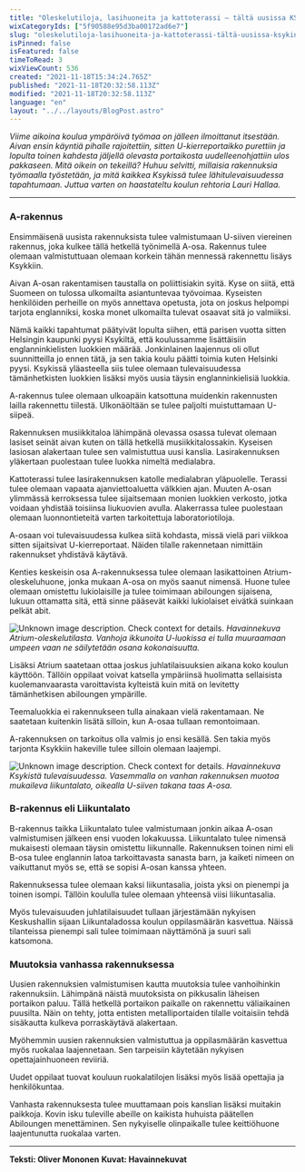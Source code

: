 ```yaml
---
title: "Oleskelutiloja, lasihuoneita ja kattoterassi – tältä uusissa KSYKin tiloissa tulee näyttämään"
wixCategoryIds: ["5f90588e95d3ba00172ad6e7"]
slug: "oleskelutiloja-lasihuoneita-ja-kattoterassi-tältä-uusissa-ksykin-tiloissa-tulee-näyttämään"
isPinned: false
isFeatured: false
timeToRead: 3
wixViewCount: 536
created: "2021-11-18T15:34:24.765Z"
published: "2021-11-18T20:32:58.113Z"
modified: "2021-11-18T20:32:58.113Z"
language: "en"
layout: "../../layouts/BlogPost.astro"
---
```


*Viime aikoina koulua ympäröivä työmaa on jälleen ilmoittanut itsestään. Aivan ensin käyntiä pihalle rajoitettiin, sitten U-kierreportaikko purettiin ja lopulta toinen kahdesta jäljellä olevasta portaikosta uudelleenohjattiin ulos pakkaseen. Mitä oikein on tekeillä? Huhuu selvitti, millaisia rakennuksia työmaalla työstetään, ja mitä kaikkea Ksykissä tulee lähitulevaisuudessa tapahtumaan. Juttua varten on haastateltu koulun rehtoria Lauri Hallaa.*

---
### 
### A-rakennus

Ensimmäisenä uusista rakennuksista tulee valmistumaan U-siiven viereinen rakennus, joka kulkee tällä hetkellä työnimellä A-osa. Rakennus tulee olemaan valmistuttuaan olemaan korkein tähän mennessä rakennettu lisäys Ksykkiin.

Aivan A-osan rakentamisen taustalla on poliittisiakin syitä. Kyse on siitä, että Suomeen on tulossa ulkomailta asiantuntevaa työvoimaa. Kyseisten henkilöiden perheille on myös annettava opetusta, jota on joskus helpompi tarjota englanniksi, koska monet ulkomailta tulevat osaavat sitä jo valmiiksi.

Nämä kaikki tapahtumat päätyivät lopulta siihen, että parisen vuotta sitten Helsingin kaupunki pyysi Ksykiltä, että koulussamme lisättäisiin englanninkielisten luokkien määrää. Jonkinlainen laajennus oli ollut suunnitteilla jo ennen tätä, ja sen takia koulu päätti toimia kuten Helsinki pyysi. Ksykissä yläasteella siis tulee olemaan tulevaisuudessa tämänhetkisten luokkien lisäksi myös uusia täysin englanninkielisiä luokkia.

A-rakennus tulee olemaan ulkoapäin katsottuna muidenkin rakennusten lailla rakennettu tiilestä. Ulkonäöltään se tulee paljolti muistuttamaan U-siipeä.

Rakennuksen musiikkitaloa lähimpänä olevassa osassa tulevat olemaan lasiset seinät aivan kuten on tällä hetkellä musiikkitalossakin. Kyseisen lasiosan alakertaan tulee sen valmistuttua uusi kanslia. Lasirakennuksen yläkertaan puolestaan tulee luokka nimeltä medialabra.

Kattoterassi tulee lasirakennuksen katolle medialabran yläpuolelle. Terassi tulee olemaan vapaata ajanviettoaluetta välkkien ajan. Muuten A-osan ylimmässä kerroksessa tulee sijaitsemaan monien luokkien verkosto, jotka voidaan yhdistää toisiinsa liukuovien avulla. Alakerrassa tulee puolestaan olemaan luonnontieteitä varten tarkoitettuja laboratoriotiloja.

A-osaan voi tulevaisuudessa kulkea siitä kohdasta, missä vielä pari viikkoa sitten sijaitsivat U-kierreportaat. Näiden tilalle rakennetaan nimittäin rakennukset yhdistävä käytävä.

Kenties keskeisin osa A-rakennuksessa tulee olemaan lasikattoinen Atrium-oleskeluhuone, jonka mukaan A-osa on myös saanut nimensä. Huone tulee olemaan omistettu lukiolaisille ja tulee toimimaan abiloungen sijaisena, lukuun ottamatta sitä, että sinne pääsevät kaikki lukiolaiset eivätkä suinkaan pelkät abit.


![Unknown image description. Check context for details.](https://static.wixstatic.com/media/abd5f5_6f01492611bf4fbfb1760af19addd20b~mv2.png) <!-- Original name: Näyttökuva 2021-11-18 kello 17.45.57.png -->
*Havainnekuva Atrium-oleskelutilasta. Vanhoja ikkunoita U-luokissa ei tulla muuraamaan umpeen vaan ne säilytetään osana kokonaisuutta.*


Lisäksi Atrium saatetaan ottaa joskus juhlatilaisuuksien aikana koko koulun käyttöön. Tällöin oppilaat voivat katsella ympäriinsä huolimatta sellaisista kuolemanvaarasta varoittavista kylteistä kuin mitä on levitetty tämänhetkisen abiloungen ympärille.

Teemaluokkia ei rakennukseen tulla ainakaan vielä rakentamaan. Ne saatetaan kuitenkin lisätä silloin, kun A-osaa tullaan remontoimaan.

A-rakennuksen on tarkoitus olla valmis jo ensi kesällä. Sen takia myös tarjonta Ksykkiin hakeville tulee silloin olemaan laajempi.


![Unknown image description. Check context for details.](https://static.wixstatic.com/media/abd5f5_82d4a75d102248e296a8469cdef2a5a4~mv2.jpg) <!-- Original name: Oikea kuva!.jpg -->
*Havainnekuva Ksykistä tulevaisuudessa. Vasemmalla on vanhan rakennuksen muotoa mukaileva liikuntalato, oikealla U-siiven takana taas A-osa.*


### B-rakennus eli Liikuntalato

B-rakennus taikka Liikuntalato tulee valmistumaan jonkin aikaa A-osan valmistumisen jälkeen ensi vuoden lokakuussa. Liikuntalato tulee nimensä mukaisesti olemaan täysin omistettu liikunnalle. Rakennuksen toinen nimi eli B-osa tulee englannin latoa tarkoittavasta sanasta barn, ja kaiketi nimeen on vaikuttanut myös se, että se sopisi A-osan kanssa yhteen.

Rakennuksessa tulee olemaan kaksi liikuntasalia, joista yksi on pienempi ja toinen isompi. Tällöin koululla tulee olemaan yhteensä viisi liikuntasalia. 

Myös tulevaisuuden juhlatilaisuudet tullaan järjestämään nykyisen Keskushallin sijaan Liikuntaladossa koulun oppilasmäärän kasvettua. Näissä tilanteissa pienempi sali tulee toimimaan näyttämönä ja suuri sali katsomona.


### Muutoksia vanhassa rakennuksessa

Uusien rakennuksien valmistumisen kautta muutoksia tulee vanhoihinkin rakennuksiin. Lähimpänä näistä muutoksista on pikkusalin läheisen portaikon paluu. Tällä hetkellä portaikon paikalle on rakennettu väliaikainen puusilta. Näin on tehty, jotta entisten metalliportaiden tilalle voitaisiin tehdä sisäkautta kulkeva porraskäytävä alakertaan.

Myöhemmin uusien rakennuksien valmistuttua ja oppilasmäärän kasvettua myös ruokalaa laajennetaan. Sen tarpeisiin käytetään nykyisen opettajainhuoneen reviiriä.

Uudet oppilaat tuovat kouluun ruokalatilojen lisäksi myös lisää opettajia ja henkilökuntaa.

Vanhasta rakennuksesta tulee muuttamaan pois kanslian lisäksi muitakin paikkoja. Kovin isku tuleville abeille on kaikista huhuista päätellen Abiloungen menettäminen. Sen nykyiselle olinpaikalle tulee keittiöhuone laajentunutta ruokalaa varten.


---

**Teksti: Oliver Mononen**
**Kuvat: Havainnekuvat**


